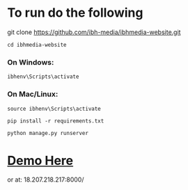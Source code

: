 # To run do the following
git clone https://github.com/ibh-media/ibhmedia-website.git

`cd ibhmedia-website`

### On Windows:
`ibhenv\Scripts\activate`
### On Mac/Linux:
`source ibhenv\Scripts\activate`

`pip install -r requirements.txt`

`python manage.py runserver`

# [Demo Here](18.207.218.217:8000/)
or at: 18.207.218.217:8000/